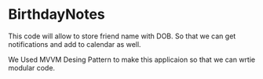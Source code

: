 # BirthdayNotes
This code  will allow to store friend name with DOB. So that we can get notifications and add to calendar as well.

We Used MVVM Desing Pattern to make this applicaion so that we can wrtie modular code.




